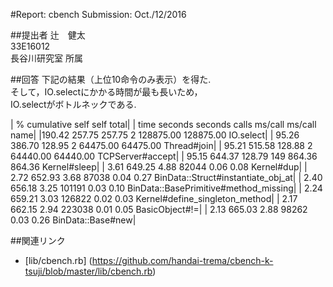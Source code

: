 #Report: cbench
Submission: Oct./12/2016  

##提出者
辻　健太  
33E16012  
長谷川研究室 所属  

##回答
下記の結果（上位10命令のみ表示）を得た.  
そして，IO.selectにかかる時間が最も長いため，  
IO.selectがボトルネックである.  

 
| %   cumulative   self              self     total|
| time   seconds   seconds    calls  ms/call  ms/call  name|
|190.42   257.75    257.75        2 128875.00 128875.00  IO.select|
| 95.26   386.70    128.95        2 64475.00 64475.00  Thread#join|
| 95.21   515.58    128.88        2 64440.00 64440.00  TCPServer#accept|
| 95.15   644.37    128.79      149   864.36   864.36  Kernel#sleep|
|  3.61   649.25      4.88    82044     0.06     0.08  Kernel#dup|
|  2.72   652.93      3.68    87038     0.04     0.27  BinData::Struct#instantiate_obj_at|
|  2.40   656.18      3.25   101191     0.03     0.10  BinData::BasePrimitive#method_missing|
|  2.24   659.21      3.03   126822     0.02     0.03  Kernel#define_singleton_method|
|  2.17   662.15      2.94   223038     0.01     0.05  BasicObject#!=|
|  2.13   665.03      2.88    98262     0.03     0.26  BinData::Base#new|


##関連リンク
* [lib/cbench.rb] (https://github.com/handai-trema/cbench-k-tsuji/blob/master/lib/cbench.rb)
